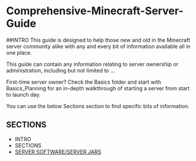 # Comprehensive-Minecraft-Server-Guide
##INTRO
This guide is designed to help those new and old in the Minecraft server community alike with any and every bit of information available all in one place.

This guide can contain any information relating to server ownership or administration, including but not limited to ...

First-time server owner? Check the Basics folder and start with Basics_Planning for an in-depth walkthrough of starting a server from start to launch day.

You can use the below Sections section to find specific bits of information. 
## SECTIONS
- INTRO
- SECTIONS
- [SERVER SOFTWARE/SERVER JARS](https://github.com/Kurumi78/Comprehensive-Minecraft-Server-Guide/blob/work/Server%20Software/Server_Software.md) 


